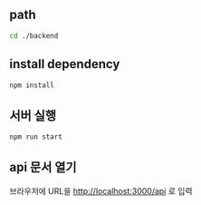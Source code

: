 ## path
```bash
cd ./backend
```

## install dependency
```bash
npm install
```

## 서버 실행
```bash
npm run start
```

## api 문서 열기
브라우저에 URL을 [http://localhost:3000/api](http://localhost:3000/api) 로 입력
